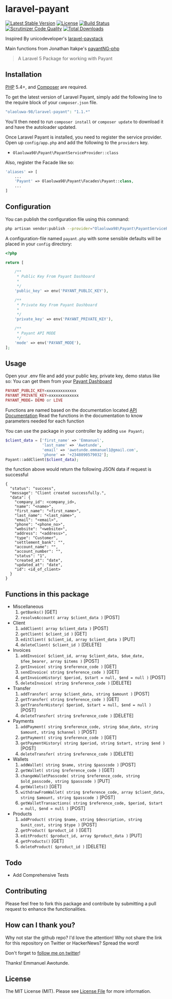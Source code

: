 # laravel-payant

[![Latest Stable Version](https://poser.pugx.org/olaoluwa-98/laravel-payant/v/stable.svg)](https://packagist.org/packages/olaoluwa-98/laravel-payant)
[![License](https://poser.pugx.org/olaoluwa-98/laravel-payant/license.svg)](LICENSE.md)
[![Build Status](https://img.shields.io/travis/olaoluwa-98/laravel-payant.svg)](https://travis-ci.org/olaoluwa-98/laravel-payant)
[![Scrutinizer Code Quality](https://scrutinizer-ci.com/g/olaoluwa-98/laravel-payant/badges/quality-score.png?b=master)](https://scrutinizer-ci.com/g/olaoluwa-98/laravel-payant/?branch=master)
[![Total Downloads](https://img.shields.io/packagist/dt/olaoluwa-98/laravel-payant.svg?style=flat-square)](https://packagist.org/packages/olaoluwa-98/laravel-payant)

Inspired By unicodeveloper's [laravel-paystack](https://github.com/unicodeveloper/laravel-paystack)

Main functions from Jonathan Itakpe's [payantNG-php](https://github.com/JonathanItakpe/payantNG-php)

> A Laravel 5 Package for working with Payant

## Installation

[PHP](https://php.net) 5.4+, and [Composer](https://getcomposer.org) are required.

To get the latest version of Laravel Payant, simply add the following line to the require block of your `composer.json` file.

```php
"olaoluwa-98/laravel-payant": "1.1.*"
```

You'll then need to run `composer install` or `composer update` to download it and have the autoloader updated.

Once Laravel Payant is installed, you need to register the service provider. Open up `config/app.php` and add the following to the `providers` key.

* `Olaoluwa98\Payant\PayantServiceProvider::class`

Also, register the Facade like so:

```php
'aliases' => [
    ...
    'Payant' => Olaoluwa98\Payant\Facades\Payant::class,
    ...
]
```

## Configuration

You can publish the configuration file using this command:

```bash
php artisan vendor:publish --provider="Olaoluwa98\Payant\PayantServiceProvider"
```

A configuration-file named `payant.php` with some sensible defaults will be placed in your `config` directory:

```php
<?php

return [

    /**
     * Public Key From Payant Dashboard
     *
     */
    'public_key' => env('PAYANT_PUBLIC_KEY'),

    /**
     * Private Key From Payant Dashboard
     *
     */
    'private_key' => env('PAYANT_PRIVATE_KEY'),

    /**
     * Payant API MODE
     */
    'mode' => env('PAYANT_MODE'),
];
```

## Usage

Open your .env file and add your public key, private key, demo status like so:
You can get them from your [Payant Dashboard](https://payant.ng/settings/developer)

```php
PAYANT_PUBLIC_KEY=xxxxxxxxxxxxx
PAYANT_PRIVATE_KEY=xxxxxxxxxxxxx
PAYANT_MODE= DEMO or LIVE
```

Functions are named based on the documentation located [API Documentation](https://developers.payant.ng/overview)
Read the functions in the documentation to know parameters needed for each function

You can use the package in your controller by adding `use Payant;`
```php
$client_data = ['first_name' => 'Emmanuel',
                'last_name' => 'Awotunde',
                'email' => 'awotunde.emmanuel1@gmail.com',
                'phone' => '+2348090579032'];
Payant::addClient($client_data);
```
the function above would return the following JSON data if request is successful
```
{
  "status": "success",
  "message": "Client created successfully.",
  "data": {
    "company_id": <company_id>,
    "name": "<name>",
    "first_name": "<first_name>",
    "last_name": "<last_name>",
    "email": "<email>",
    "phone": "<phone_no>",
    "website": "<website>",
    "address": "<address>",
    "type": "Customer",
    "settlement_bank": "",
    "account_name": "",
    "account_number": "",
    "status": "1",
    "created_at": "date",
    "updated_at": "date",
    "id": <id_of_client>
  }
}
```

## Functions in this package
* Miscellaneous
  1. `getBanks()` [GET]
  2. `resolveAccount( array $client_data )` [POST]
* Client
  1. `addClient( array $client_data )` [POST]
  2. `getClient( $client_id )` [GET]
  3. `editClient( $client_id, array $client_data )` [PUT]
  4. `deleteClient( $client_id )` [DELETE]
* Invoices
  1. `addInvoice( $client_id, array $client_data, $due_date, $fee_bearer, array $items )` [POST]
  2. `getInvoice( string $reference_code )` [GET]
  3. `sendInvoice( string $reference_code )` [GET]
  4. `getInvoiceHistory( $period, $start = null, $end = null )` [POST]
  5. `deleteInvoice( string $reference_code )` [DELETE]
* Transfer
  1. `addTransfer( array $client_data, string $amount )` [POST]
  2. `getTransfer( string $reference_code )` [GET]
  3. `getTransferHistory( $period, $start = null, $end = null )` [POST]
  4. `deleteTransfer( string $reference_code )` [DELETE]
* Payments
  1. `addPayment( string $reference_code, string $due_date, string $amount, string $channel )` [POST]
  2. `getPayment( string $reference_code )` [GET] 
  3. `getPaymentHistory( string $period, string $start, string $end )` [POST]
  4. `deleteTransfer( string $reference_code )` [DELETE]
* Wallets
  1. `addWallet( string $name, string $passcode )` [POST]
  2. `getWallet( string $reference_code )` [GET] 
  3. `changeWalletPasscode( string $reference_code, string $old_passcode, string $passcode )` [PUT]
  4. `getWallets()` [GET]
  5. `withdrawFromWallet( string $reference_code, array $client_data, string $amount, string $passcode )` [POST]
  6. `getWalletTransactions( string $reference_code, $period, $start = null, $end = null )` [POST]
* Products
  1. `addProduct( string $name, string $description, string $unit_cost, string $type )` [POST]
  2. `getProduct( $product_id )` [GET] 
  3. `editProduct( $product_id, array $product_data )` [PUT]
  4. `getProducts()` [GET]
  5. `deleteProduct( $product_id )` [DELETE]


## Todo

* Add Comprehensive Tests

## Contributing

Please feel free to fork this package and contribute by submitting a pull request to enhance the functionalities.

## How can I thank you?

Why not star the github repo? I'd love the attention! Why not share the link for this repository on Twitter or HackerNews? Spread the word!

Don't forget to [follow me on twitter](https://twitter.com/olaoluwa_98)!

Thanks!
Emmanuel Awotunde.

## License

The MIT License (MIT). Please see [License File](LICENSE.md) for more information.
